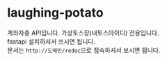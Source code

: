 # laughing-potato
계좌자충 API입니다. 가상토스장(내토스아이디) 전용입니다.   
fastapi 설치하셔서 쓰시면 됩니다.   
문서는 `http://도메인/redoc`으로 접속하셔서 보시면 됩니다.
